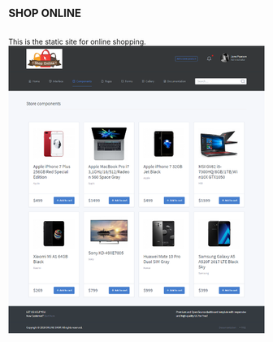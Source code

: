 ## SHOP ONLINE
<br>
This is the static site for online shopping.
<img src="https://github.com/deepakshikalra/deepakshikalra.github.io/blob/master/dist/ss.png"/>